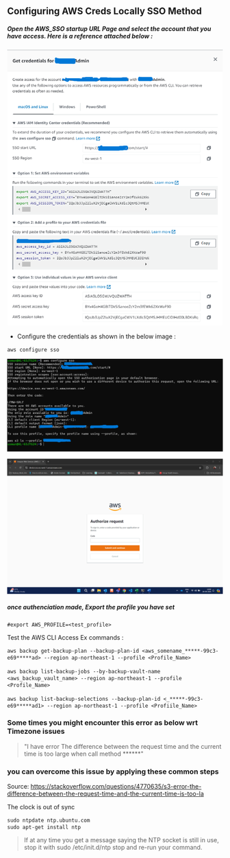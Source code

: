 ## Configuring AWS Creds Locally SSO Method
#####  Open the AWS_SSO startup URL Page and select the account that you have access. Here is a reference attached below : 

![Get_URL_From_AWS_SSO_Startup_Page](reference_images/Get_URL_From_AWS_SSO_StartUp_Page.png)


- Configure the credentials as shown in the below image :
```
aws configure sso
```

![Configure_AWS_CLI_SSO](reference_images/Configure_AWS_CLI_SSO.png)


![Code_Entry_From_CLI_in_AWS_Authentication_Console](reference_images/Code_Entry_From_CLI_in_AWS_Authentication_Console.png)

##### once authenciation made, Export the profile you have set
```
#export AWS_PROFILE=<test_profile>
```
Test the AWS CLI Access
Ex commands :
```
aws backup get-backup-plan --backup-plan-id <aws_somename_*****-99c3-e69*****ad> --region ap-northeast-1 --profile <Profile_Name>

aws backup list-backup-jobs --by-backup-vault-name <aws_backup_vault_name> --region ap-northeast-1 --profile <Profile_Name>

aws backup list-backup-selections --backup-plan-id <_*****-99c3-e69*****ad1> --region ap-northeast-1 --profile <Profiile_Name>

```
### Some times you might encounter this error as below wrt Timezone issues
> "I have error The difference between the request time and the current time is too large when call method ******"

### you can overcome this issue by applying these common steps

Source: https://stackoverflow.com/questions/4770635/s3-error-the-difference-between-the-request-time-and-the-current-time-is-too-la

The clock is out of sync
```
sudo ntpdate ntp.ubuntu.com
sudo apt-get install ntp
```
>If at any time you get a message saying the NTP socket is still in use, stop it with sudo /etc/init.d/ntp stop and re-run your command.
